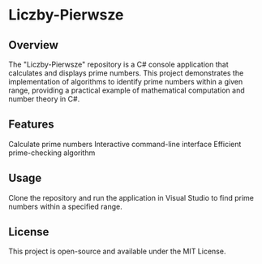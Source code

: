 # **Liczby-Pierwsze**
## **Overview**
The "Liczby-Pierwsze" repository is a C# console application that calculates and displays prime numbers. This project demonstrates the implementation of algorithms to identify prime numbers within a given range, providing a practical example of mathematical computation and number theory in C#.

## **Features**
Calculate prime numbers
Interactive command-line interface
Efficient prime-checking algorithm

## **Usage**
Clone the repository and run the application in Visual Studio to find prime numbers within a specified range.

## **License**
This project is open-source and available under the MIT License.
